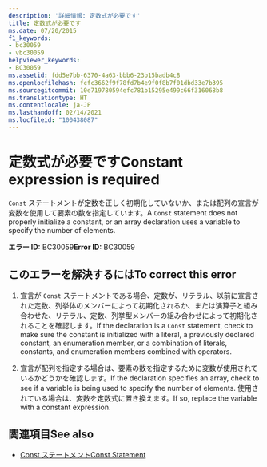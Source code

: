 ```yaml
---
description: '詳細情報: 定数式が必要です'
title: 定数式が必要です
ms.date: 07/20/2015
f1_keywords:
- bc30059
- vbc30059
helpviewer_keywords:
- BC30059
ms.assetid: fdd5e7bb-6370-4a63-bbb6-23b15badb4c8
ms.openlocfilehash: fcfc3662f9f78fd7b4e9f0f8b7f01dbd33e7b395
ms.sourcegitcommit: 10e719780594efc781b15295e499c66f316068b8
ms.translationtype: HT
ms.contentlocale: ja-JP
ms.lasthandoff: 02/14/2021
ms.locfileid: "100438087"
---
```

# <a name="constant-expression-is-required"></a><span data-ttu-id="2605f-103">定数式が必要です</span><span class="sxs-lookup"><span data-stu-id="2605f-103">Constant expression is required</span></span>

<span data-ttu-id="2605f-104">`Const` ステートメントが定数を正しく初期化していないか、または配列の宣言が変数を使用して要素の数を指定しています。</span><span class="sxs-lookup"><span data-stu-id="2605f-104">A `Const` statement does not properly initialize a constant, or an array declaration uses a variable to specify the number of elements.</span></span>  
  
 <span data-ttu-id="2605f-105">**エラー ID:** BC30059</span><span class="sxs-lookup"><span data-stu-id="2605f-105">**Error ID:** BC30059</span></span>  
  
## <a name="to-correct-this-error"></a><span data-ttu-id="2605f-106">このエラーを解決するには</span><span class="sxs-lookup"><span data-stu-id="2605f-106">To correct this error</span></span>  
  
1. <span data-ttu-id="2605f-107">宣言が `Const` ステートメントである場合、定数が、リテラル、以前に宣言された定数、列挙体のメンバーによって初期化されるか、または演算子と組み合わせた、リテラル、定数、列挙型メンバーの組み合わせによって初期化されることを確認します。</span><span class="sxs-lookup"><span data-stu-id="2605f-107">If the declaration is a `Const` statement, check to make sure the constant is initialized with a literal, a previously declared constant, an enumeration member, or a combination of literals, constants, and enumeration members combined with operators.</span></span>  
  
2. <span data-ttu-id="2605f-108">宣言が配列を指定する場合は、要素の数を指定するために変数が使用されているかどうかを確認します。</span><span class="sxs-lookup"><span data-stu-id="2605f-108">If the declaration specifies an array, check to see if a variable is being used to specify the number of elements.</span></span> <span data-ttu-id="2605f-109">使用されている場合は、変数を定数式に置き換えます。</span><span class="sxs-lookup"><span data-stu-id="2605f-109">If so, replace the variable with a constant expression.</span></span>  
  
## <a name="see-also"></a><span data-ttu-id="2605f-110">関連項目</span><span class="sxs-lookup"><span data-stu-id="2605f-110">See also</span></span>

- [<span data-ttu-id="2605f-111">Const ステートメント</span><span class="sxs-lookup"><span data-stu-id="2605f-111">Const Statement</span></span>](../language-reference/statements/const-statement.md)
